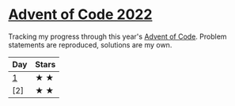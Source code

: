 # [Advent of Code 2022][0]

Tracking my progress through this year's [Advent of Code][0].  Problem
statements are reproduced, solutions are my own.

| Day   | Stars           |
| ----- | --------------- |
| [1]  | &#9733; &#9733; |
| [2]  | &#9733; &#9733; |

[0]: <https://adventofcode.com/2022/about> "About Advent of Code"
[1]: </day-1/README.md> "Day 1 problem statement and solutions"
[1]: </day-2/README.md> "Day 2 problem statement and solutions"
